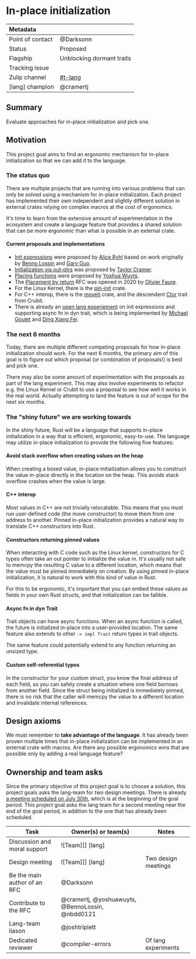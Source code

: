 # In-place initialization

| Metadata         |                           |
| :--------------- | ------------------------- |
| Point of contact | @Darksonn                 |
| Status           | Proposed                  |
| Flagship         | Unblocking dormant traits |
| Tracking issue   |                           |
| Zulip channel    | [#t-lang][channel]        |
| [lang] champion  | @cramertj                 |

[channel]: https://rust-lang.zulipchat.com/#narrow/channel/213817-t-lang

## Summary

Evaluate approaches for in-place initialization and pick one.

## Motivation

This project goal aims to find an ergonomic mechanism for in-place
initialization so that we can add it to the language.

### The status quo

There are multiple projects that are running into various problems that can only
be solved using a mechanism for in-place initialization. Each project has
implemented their own independent and slightly different solution in external
crates relying on complex macros at the cost of ergonomics.

It's time to learn from the extensive amount of experimentation in the ecosystem
and create a language feature that provides a shared solution that can be more
ergonomic than what is possible in an external crate.

#### Current proposals and implementations

* [Init expressions] were proposed by [Alice Ryhl] based on work originally by
  [Benno Lossin] and [Gary Guo].
* [Initialization via out-ptrs] was proposed by [Taylor Cramer]. 
* [Placing functions] were proposed by [Yoshua Wuyts].
* The [Placement by return] RFC was opened in 2020 by [Olivier Faure].
* For the Linux Kernel, there is the [pin-init] crate.
* For C++ interop, there is the [moveit] crate, and the descendent [Ctor] trait
  from Crubit.
* There is already an [open lang experiement][lang-experiment] on init
  expressions and supporting async fn in dyn trait, which is being implemented
  by [Michael Goulet] and [Ding Xiang Fei].

[Init expressions]: https://hackmd.io/%40aliceryhl/BJutRcPblx
[Initialization via out-ptrs]: https://hackmd.io/awB-GOYJRlua9Cuc0a3G-Q
[Placing functions]: https://blog.yoshuawuyts.com/placing-functions/
[Placement by return]: https://github.com/rust-lang/rfcs/pull/2884
[Alice Ryhl]: https://github.com/Darksonn
[Benno Lossin]: https://github.com/BennoLossin
[Gary Guo]: https://github.com/nbdd0121
[Taylor Cramer]: https://github.com/cramertj
[Yoshua Wuyts]: https://github.com/yoshuawuyts
[Olivier Faure]: https://github.com/PoignardAzur
[pin-init]: https://github.com/rust-for-linux/pin-init
[moveit]: https://docs.rs/moveit/latest/moveit/new/trait.New.html
[Ctor]: https://github.com/google/crubit/blob/c65afa7b2923a2d4c9528f16f7bfd4aef6c80b86/support/ctor.rs#L189-L226
[lang-experiment]: https://github.com/rust-lang/lang-team/issues/336
[Michael Goulet]: https://github.com/compiler-errors
[Ding Xiang Fei]: https://github.com/dingxiangfei2009

### The next 6 months

Today, there are multiple different competing proposals for how in-place
initialization should work. For the next 6 months, the primary aim of this goal
is to figure out which proposal (or combination of proposals!) is best and pick
one.

There may also be some amount of experimentation with the proposals as part of
the lang experiment. This may also involve experiments to refactor e.g. the
Linux Kernel or Crubit to use a proposal to see how well it works in the real
world. Actually attempting to land the feature is out of scope for the next six
months.

### The "shiny future" we are working towards

In the shiny future, Rust will be a language that supports in-place
initialization in a way that is efficient, ergonomic, easy-to-use. The language
may utilize in-place initialization to provide the following five features:

#### Avoid stack overflow when creating values on the heap

When creating a boxed value, in-place initialization allows you to construct the
value in-place directly in the location on the heap. This avoids stack overflow
crashes when the value is large.

#### C++ interop

Most values in C++ are not trivially relocatable. This means that you must run
user-defined code (the move constructor) to move them from one address to
another. Pinned in-place initialization provides a natural way to translate C++
constructors into Rust.

#### Constructors returning pinned values

When interacting with C code such as the Linux kernel, constructors for C types
often take an out pointer to initialize the value in. It's usually not safe to
memcpy the resulting C value to a different location, which means that the value
must be pinned immediately on creation. By using pinned in-place initialization,
it is natural to work with this kind of value in Rust.

For this to be ergonomic, it's important that you can embed these values as
fields in your own Rust structs, and that initialization can be fallible.

#### Async fn in dyn Trait

Trait objects can have async functions. When an async function is called, the
future is initialized in-place into a user-provided location. The same feature
also extends to other `-> impl Trait` return types in trait objects.

The same feature could potentially extend to any function returning an unsized
type.

#### Custom self-referential types

In the constructor for your custom struct, you know the final address of each
field, so you can safely create a situation where one field borrows from another
field. Since the struct being initialized is immediately pinned, there is no
risk that the caller will memcpy the value to a different location and
invalidate internal references.

## Design axioms

We must remember to **take advantage of the language**. It has already been
proven multiple times that in-place initialization can be implemented in an
external crate with macros. Are there any possible ergonomics wins that are
possible only by adding a real language feature?

## Ownership and team asks

Since the primary objective of this project goal is to choose a solution, this
project goals asks the lang-team for *two* design meetings. There is already [a
meeting scheduled on July 30th][design-meeting], which is at the beginning of
the goal period. This project goal asks the lang team for a second meeting near
the end of the goal period, in addition to the one that has already been
scheduled.

[design-meeting]: https://github.com/rust-lang/lang-team/issues/332

| Task                         | Owner(s) or team(s)                              | Notes               |
| ---------------------------- | ------------------------------------------------ | ------------------- |
| Discussion and moral support | ![Team][] [lang]                                 |                     |
| Design meeting               | ![Team][] [lang]                                 | Two design meetings |
| Be the main author of an RFC | @Darksonn                                        |                     |
| Contribute to the RFC        | @cramertj, @yoshuawuyts, @BennoLossin, @nbdd0121 |                     |
| Lang-team liason             | @joshtriplett                                    |                     |
| Dedicated reviewer           | @compiler-errors                                 | Of lang experiments |
